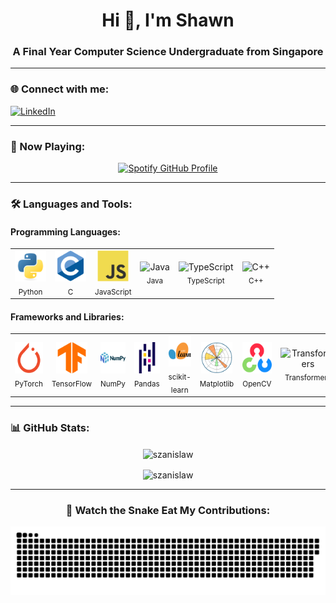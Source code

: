 <h1 align="center">Hi 👋, I'm Shawn</h1>
<h3 align="center">A Final Year Computer Science Undergraduate from Singapore</h3>

---

<h3 align="left">🌐 Connect with me:</h3>
<p align="left">
  <a href="https://linkedin.com/in/shawn-yap-zheng-yi" target="_blank">
    <img src="https://raw.githubusercontent.com/rahuldkjain/github-profile-readme-generator/master/src/images/icons/Social/linked-in-alt.svg" alt="LinkedIn" height="30" width="40" />
  </a>
</p>

---
<h3 align="left">🎵 Now Playing:</h3>
<div align="center">
  <a href="https://github.com/kittinan/spotify-github-profile">
    <img src="https://spotify-github-profile.kittinanx.com/api/view?uid=szanislaw&cover_image=true&theme=default&show_offline=false&background_color=121212&interchange=false" alt="Spotify GitHub Profile" />
  </a>
</div>


---

<h3 align="left">🛠️ Languages and Tools:</h3>
<div>
  <h4>Programming Languages:</h4>
  <table align="center">
    <tr>
      <td align="center">
        <img src="https://github.com/devicons/devicon/blob/master/icons/python/python-original.svg" title="Python" alt="Python" width="50" height="50" />
        <br><sub>Python</sub>
      </td>
      <td align="center">
        <img src="https://github.com/devicons/devicon/blob/master/icons/c/c-original.svg" title="C" alt="C" width="50" height="50" />
        <br><sub>C</sub>
      </td>
      <td align="center">
        <img src="https://github.com/devicons/devicon/blob/master/icons/javascript/javascript-original.svg" title="JavaScript" alt="JavaScript" width="50" height="50" />
        <br><sub>JavaScript</sub>
      </td>
      <td align="center">
        <img src="https://cdn.jsdelivr.net/gh/devicons/devicon@latest/icons/java/java-original.svg" title="Java" alt="Java" width="50" height="50" />
        <br><sub>Java</sub>
      </td>
      <td align="center">
        <img src="https://cdn.jsdelivr.net/gh/devicons/devicon@latest/icons/typescript/typescript-original.svg" title="TypeScript" alt="TypeScript" width="50" height="50" />
        <br><sub>TypeScript</sub>
      </td>
      <td align="center">
        <img src="https://cdn.jsdelivr.net/gh/devicons/devicon@latest/icons/cplusplus/cplusplus-original.svg" title="C++" alt="C++" width="50" height="50" />
        <br><sub>C++</sub>
      </td>
    </tr>
  </table>

  <h4>Frameworks and Libraries:</h4>
  <table align="center">
    <tr>
      <td align="center">
        <img src="https://github.com/devicons/devicon/blob/master/icons/pytorch/pytorch-original.svg" title="PyTorch" alt="PyTorch" width="50" height="50" />
        <br><sub>PyTorch</sub>
      </td>
      <td align="center">
        <img src="https://github.com/devicons/devicon/blob/master/icons/tensorflow/tensorflow-original.svg" title="TensorFlow" alt="TensorFlow" width="50" height="50" />
        <br><sub>TensorFlow</sub>
      </td>
      <td align="center">
        <img src="https://github.com/devicons/devicon/blob/master/icons/numpy/numpy-original-wordmark.svg" title="NumPy" alt="NumPy" width="50" height="50" />
        <br><sub>NumPy</sub>
      </td>
      <td align="center">
        <img src="https://github.com/devicons/devicon/blob/master/icons/pandas/pandas-original.svg" title="Pandas" alt="Pandas" width="50" height="50" />
        <br><sub>Pandas</sub>
      </td>
      <td align="center">
        <img src="https://github.com/devicons/devicon/blob/master/icons/scikitlearn/scikitlearn-original.svg" title="scikit-learn" alt="scikit-learn" width="50" height="50" />
        <br><sub>scikit-learn</sub>
      </td>
      <td align="center">
        <img src="https://github.com/devicons/devicon/blob/master/icons/matplotlib/matplotlib-original.svg" title="Matplotlib" alt="Matplotlib" width="50" height="50" />
        <br><sub>Matplotlib</sub>
      </td>
      <td align="center">
        <img src="https://github.com/devicons/devicon/blob/master/icons/opencv/opencv-original.svg" title="OpenCV" alt="OpenCV" width="50" height="50" />
        <br><sub>OpenCV</sub>
      </td>
      <td align="center">
        <img src="https://media.theresanaiforthat.com/icons/freewilly2.svg" title="Transformers" alt="Transformers" width="50" height="50" />
        <br><sub>Transformers</sub>
      </td>
    </tr>
  </table>
</div>



---

<h3 align="left">📊 GitHub Stats:</h3>
<div align="center">
  <p><img align="center" 
     <img width="600" height="200" src="https://github-readme-stats.vercel.app/api/top-langs?username=szanislaw&show_icons=true&locale=en&layout=compact" alt="szanislaw" /></p>
  </p>
  <p><img align="center" 
     <img width="600" height="200" src="https://github-readme-streak-stats.herokuapp.com/?user=szanislaw" alt="szanislaw" />
  </p>
</div>

---

<h3 align="center">🐍 Watch the Snake Eat My Contributions:</h3>
<p align="center">
 <img width="1000" src="github-snake.svg" alt="snake"/>
</p>
